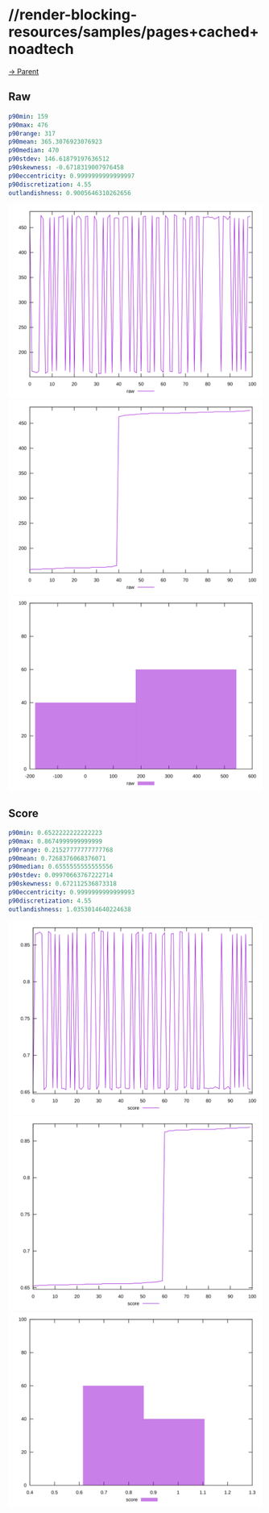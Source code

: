 
# //render-blocking-resources/samples/pages+cached+noadtech

[→ Parent](../..)


## Raw


```yaml
p90min: 159
p90max: 476
p90range: 317
p90mean: 365.3076923076923
p90median: 470
p90stdev: 146.61879197636512
p90skewness: -0.6718319007976458
p90eccentricity: 0.9999999999999997
p90discretization: 4.55
outlandishness: 0.9005646310262656

```

![PLOT: raw-values](./raw/values.svg)![PLOT: raw-sorted](./raw/sorted.svg)![PLOT: raw-histogram](./raw/histogram.svg)
## Score


```yaml
p90min: 0.6522222222222223
p90max: 0.8674999999999999
p90range: 0.21527777777777768
p90mean: 0.7268376068376071
p90median: 0.6555555555555556
p90stdev: 0.09970663767222714
p90skewness: 0.672112536873318
p90eccentricity: 0.9999999999999993
p90discretization: 4.55
outlandishness: 1.0353014640224638

```

![PLOT: score-values](./score/values.svg)![PLOT: score-sorted](./score/sorted.svg)![PLOT: score-histogram](./score/histogram.svg)